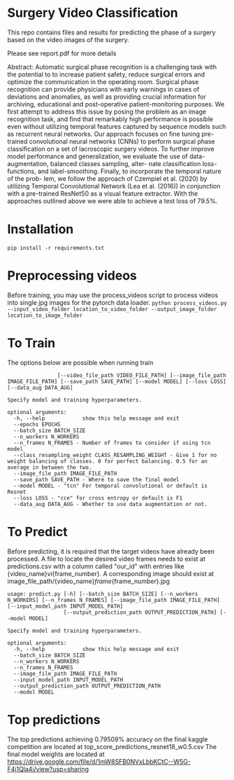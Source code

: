 # Surgery Video Classification
This repo contains files and results for predicting the phase of a surgery based on the video images of the surgery.

Please see report.pdf for more details

Abstract: Automatic surgical phase recognition is a challenging task with the potential to to increase patient safety, reduce surgical errors and optimize the communication in the operating room. Surgical phase recognition can provide physicians with early warnings in cases of deviations and anomalies, as well as providing crucial information for archiving, educational and post-operative patient-monitoring purposes. We first attempt to address this issue by posing the problem as an image recognition task, and find that remarkably high performance is possible even without utilizing temporal features captured by sequence models such as recurrent neural networks. Our approach focuses on fine tuning pre-trained convolutional neural networks (CNNs) to perform surgical phase classification on a set of lacroscopic surgery videos. To further improve model performance and generalization, we evaluate the use of data-augmentation, balanced classes sampling, alter- nate classification loss-functions, and label-smoothing. Finally, to incorporate the temporal nature of the prob- lem, we follow the approach of Czempiel et al. (2020) by utilizing Temporal Convolutional Network (Lea et al. (2016)) in conjunction with a pre-trained ResNet50 as a visual feature extractor. With the approaches outlined above we were able to achieve a test loss of 79.5%.

# Installation
```pip install -r requirements.txt```


# Preprocessing videos
Before training, you may use the process_videos script to process videos into single jpg images for the pytorch data loader.
```python process_videos.py --input_video_folder location_to_video_folder --output_image_folder location_to_image_folder```


# To Train
The options below are possible when running train
```usage: train.py [-h] [--epochs EPOCHS] [--batch_size BATCH_SIZE] [--n_workers N_WORKERS] [--n_frames N_FRAMES] [--class_resampling_weight CLASS_RESAMPLING_WEIGHT]
                [--video_file_path VIDEO_FILE_PATH] [--image_file_path IMAGE_FILE_PATH] [--save_path SAVE_PATH] [--model MODEL] [--loss LOSS] [--data_aug DATA_AUG]

Specify model and training hyperparameters.

optional arguments:
  -h, --help            show this help message and exit
  --epochs EPOCHS
  --batch_size BATCH_SIZE
  --n_workers N_WORKERS
  --n_frames N_FRAMES - Number of frames to consider if using tcn model
  --class_resampling_weight CLASS_RESAMPLING_WEIGHT - Give 1 for no weight balancing of classes. 0 for perfect balancing. 0.5 for an average in between the two.
  --image_file_path IMAGE_FILE_PATH
  --save_path SAVE_PATH - Where to save the final model
  --model MODEL - "tcn" For temporal convolutional or default is Resnet
  --loss LOSS - "cce" for cross entropy or default is F1
  --data_aug DATA_AUG - Whether to use data augmentation or not.
```


# To Predict
Before predicting, it is required that the target videos have already been processed. A file to locate the desired video frames needs to exist at predictions.csv  with a column called "our_id" with entries like {video_name}_vi_{frame_number}. A corresponding image should exist at image_file_path/{video_name}_frame_{frame_number}.jpg

```
usage: predict.py [-h] [--batch_size BATCH_SIZE] [--n_workers N_WORKERS] [--n_frames N_FRAMES] [--image_file_path IMAGE_FILE_PATH] [--input_model_path INPUT_MODEL_PATH]
                  [--output_prediction_path OUTPUT_PREDICTION_PATH] [--model MODEL]

Specify model and training hyperparameters.

optional arguments:
  -h, --help            show this help message and exit
  --batch_size BATCH_SIZE
  --n_workers N_WORKERS
  --n_frames N_FRAMES
  --image_file_path IMAGE_FILE_PATH
  --input_model_path INPUT_MODEL_PATH
  --output_prediction_path OUTPUT_PREDICTION_PATH
  --model MODEL
```

# Top predictions
The top predictions achieving 0.79509% accuracy on the final kaggle competition are located at top_score_predictions_resnet18_w0.5.csv
The final model weights are located at https://drive.google.com/file/d/1mW8SFB0NVxLbbKCtC--W5G-F4i1Qla4i/view?usp=sharing